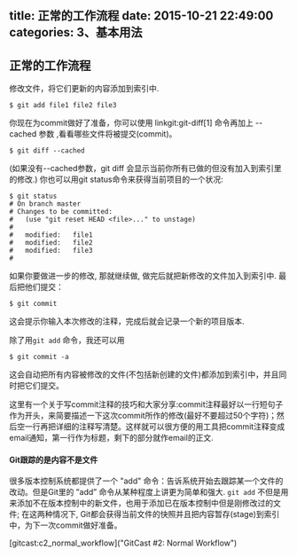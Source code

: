 title: 正常的工作流程
date: 2015-10-21 22:49:00
categories: 3、基本用法
---
## 正常的工作流程 ##

修改文件，将它们更新的内容添加到索引中.

    $ git add file1 file2 file3

你现在为commit做好了准备，你可以使用 linkgit:git-diff[1] 命令再加上 --cached 参数 ,看看哪些文件将被提交(commit)。

    $ git diff --cached

(如果没有--cached参数，git diff 会显示当前你所有已做的但没有加入到索引里的修改.)
你也可以用git status命令来获得当前项目的一个状况:

    $ git status
    # On branch master
    # Changes to be committed:
    #   (use "git reset HEAD <file>..." to unstage)
    #
    #	modified:   file1
    #	modified:   file2
    #	modified:   file3
    #

如果你要做进一步的修改, 那就继续做, 做完后就把新修改的文件加入到索引中. 最后把他们提交：

    $ git commit

这会提示你输入本次修改的注释，完成后就会记录一个新的项目版本.


除了用`git add` 命令，我还可以用

    $ git commit -a
    
这会自动把所有内容被修改的文件(不包括新创建的文件)都添加到索引中，并且同时把它们提交。


这里有一个关于写commit注释的技巧和大家分享:commit注释最好以一行短句子作为开头，来简要描述一下这次commit所作的修改(最好不要超过50个字符)；然后空一行再把详细的注释写清楚。这样就可以很方便的用工具把commit注释变成email通知，第一行作为标题，剩下的部分就作email的正文.


#### Git跟踪的是内容不是文件 ####

很多版本控制系统都提供了一个 "add" 命令：告诉系统开始去跟踪某一个文件的改动。但是Git里的 ”add” 命令从某种程度上讲更为简单和强大. `git add` 不但是用来添加不在版本控制中的新文件，也用于添加已在版本控制中但是刚修改过的文件; 在这两种情况下, Git都会获得当前文件的快照并且把内容暂存(stage)到索引中，为下一次commit做好准备。

[gitcast:c2_normal_workflow]("GitCast #2: Normal Workflow")
